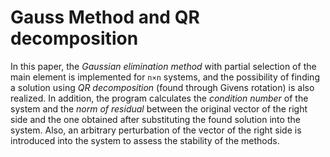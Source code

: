 # Gauss Method and QR decomposition 
In this paper, the *Gaussian elimination method* with partial selection of the main element is implemented for ```n⨯n``` systems, and the possibility of finding a solution using *QR decomposition* (found through Givens rotation) is also realized. In addition, the program calculates the *condition number* of the system and the *norm of residual* between the original vector of the right side and the one obtained after substituting the found solution into the system. Also, an arbitrary perturbation of the vector of the right side is introduced into the system to assess the stability of the methods.
